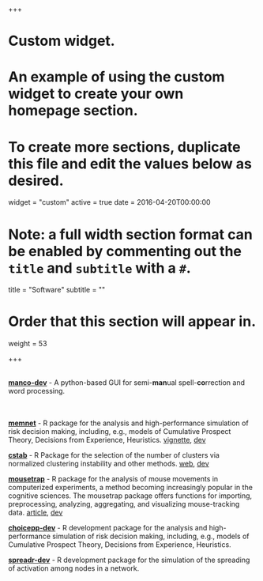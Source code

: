 +++
# Custom widget.
# An example of using the custom widget to create your own homepage section.
# To create more sections, duplicate this file and edit the values below as desired.
widget = "custom"
active = true
date = 2016-04-20T00:00:00

# Note: a full width section format can be enabled by commenting out the `title` and `subtitle` with a `#`.
title = "Software"
subtitle = ""

# Order that this section will appear in.
weight = 53

+++

<i class="fab fa-python fa-2x"></i><br> [**manco-dev**](https://github.com/dwulff/manco) - A python-based GUI for semi-<b>man</b>ual spell-<b>co</b>rrection and word processing.

<br><i class="fab fa-r-project fa-2x"></i><br> [**memnet**](https://cran.r-project.org/package=memnet) - R package for the analysis and high-performance simulation of risk decision making, including, e.g., models of Cumulative Prospect Theory, Decisions from Experience, Heuristics.  [vignette](https://cran.r-project.org/web/packages/memnet/vignettes/memnet.html), [dev](https://github.com/dwulff/memnet)

[**cstab**](https://cran.r-project.org/package=cstab) - R Package for the selection of the number of clusters via normalized clustering instability and other methods. [web](http://pascalkieslich.github.io/mousetrap/reference/mousetrap.html), [dev](https://github.com/PascalKieslich/mousetrap)

[**mousetrap**](https://cran.r-project.org/package=mousetrap) - R package for the analysis of mouse movements in computerized experiments, a method becoming increasingly popular in the cognitive sciences. The mousetrap package offers functions for importing, preprocessing, analyzing, aggregating, and visualizing mouse-tracking data. [article](pdf/HaslbeckWulff2018NormClust.pdf), [dev](https://github.com/jmbh/cstab)

[**choicepp-dev**](https://github.com/dwulff/choicepp) - R development package for the analysis and high-performance simulation of risk decision making, including, e.g., models of Cumulative Prospect Theory, Decisions from Experience, Heuristics.

[**spreadr-dev**](https://github.com/csqsiew/spreadr) - R development package for the simulation of the spreading of activation among nodes in a network.
